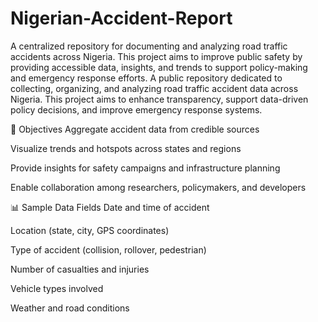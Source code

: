 # Nigerian-Accident-Report
A centralized repository for documenting and analyzing road traffic accidents across Nigeria. This project aims to improve public safety by providing accessible data, insights, and trends to support policy-making and emergency response efforts.
A public repository dedicated to collecting, organizing, and analyzing road traffic accident data across Nigeria. This project aims to enhance transparency, support data-driven policy decisions, and improve emergency response systems.

📌 Objectives
Aggregate accident data from credible sources

Visualize trends and hotspots across states and regions

Provide insights for safety campaigns and infrastructure planning

Enable collaboration among researchers, policymakers, and developers

📊 Sample Data Fields
Date and time of accident

Location (state, city, GPS coordinates)

Type of accident (collision, rollover, pedestrian)

Number of casualties and injuries

Vehicle types involved

Weather and road conditions
